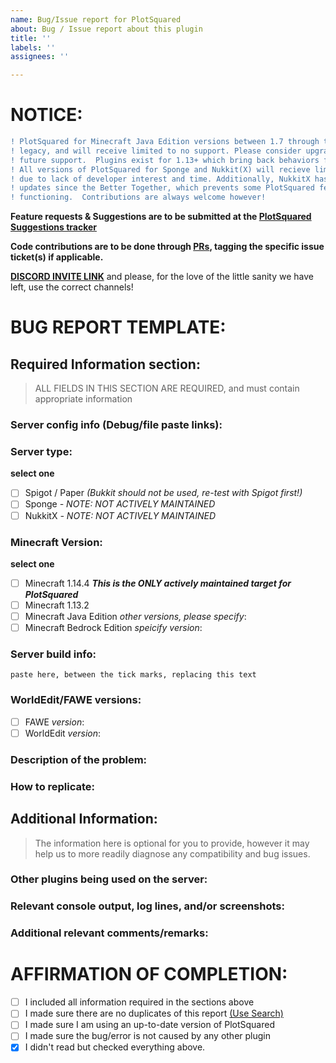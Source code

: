 ```yaml
---
name: Bug/Issue report for PlotSquared
about: Bug / Issue report about this plugin
title: ''
labels: ''
assignees: ''

---
```


<!--- READ THIS BEFORE SUBMITTING AN ISSUE REPORT!!! -->

<!--- ##### DO NOT REMOVE THIS TEMPLATE!  YOUR ISSUE *WILL* FIT IN IT! ##### -->

# NOTICE: 
```diff
! PlotSquared for Minecraft Java Edition versions between 1.7 through to 1.12.2 are considered
! legacy, and will receive limited to no support. Please consider upgrading to 1.13+ for
! future support.  Plugins exist for 1.13+ which bring back behaviors found in 1.8.8
! All versions of PlotSquared for Sponge and Nukkit(X) will recieve limited to no support
! due to lack of developer interest and time. Additionally, NukkitX has not had feature
! updates since the Better Together, which prevents some PlotSquared features from ever
! functioning.  Contributions are always welcome however!
```

**Feature requests & Suggestions are to be submitted at the [PlotSquared Suggestions tracker](https://github.com/IntellectualSites/PlotSquaredSuggestions)**

**Code contributions are to be done through [PRs](https://help.github.com/en/github/collaborating-with-issues-and-pull-requests/creating-a-pull-request), tagging the specific issue ticket(s) if applicable.**

**[DISCORD INVITE LINK](https://discord.gg/cSMxtGn)** and please, for the love of the little sanity we have left, use the correct channels!

# BUG REPORT TEMPLATE:
<!--- Incomplete reports will most likely be marked as invalid, and closed, with few exceptions.-->
## Required Information section:
> ALL FIELDS  IN THIS SECTION ARE REQUIRED, and must contain appropriate information
### Server config info (Debug/file paste links):
<!--- Issue /plot debugpaste in game or in your console and copy the supplied URL here -->
<!--- If you cannot perform the above, we require logs/latest.log; settings.yml; worlds.yml and possibly PlotSquared.use_THIS.yml -->
<!--- If you are unwilling to supply the information we need, we reserve the right to not assist you. Redact IP addresses if you need to. -->


### Server type:
**select one**
<!-- Select the type you are reporting the issue for (put an "X" between of brackets): -->
- [ ] Spigot / Paper *(Bukkit should not be used, re-test with Spigot first!)*
- [ ] Sponge *- NOTE: NOT ACTIVELY MAINTAINED*
- [ ] NukkitX *- NOTE: NOT ACTIVELY MAINTAINED*

### Minecraft Version:
**select one**
<!-- Select the type you are reporting the issue for (put an "X" between of brackets): -->
- [ ] Minecraft 1.14.4 ***This is the ONLY actively maintained target for PlotSquared***
- [ ] Minecraft 1.13.2
- [ ] Minecraft Java Edition *other versions, please specify*:
- [ ] Minecraft Bedrock Edition *speicify version*:

### Server build info: 
<!--- Run /version in-game or in console & paste the full output here: -->
``` paste here, between the tick marks, replacing this text ```
### WorldEdit/FAWE versions:
<!--- Specify which plugin you are using, and add its version -->
- [ ] FAWE *version*:
- [ ] WorldEdit *version*: 
### Description of the problem:
<!--- Be as specific as possible.  Don't lie, redact information, or use false names/situations. -->
<!--- Who, What, When, Where, Why, How, Expected behavior, Resultant behavior, etc -->
### How to replicate:
<!--- If you can reproduce the issue please tell us as detailed as possible step by step how to do that -->
## Additional Information:
> The information here is optional for you to provide, however it may help us to more readily diagnose any compatibility and bug issues. 
### Other plugins being used on the server:
<!--- Optional but recommended - issue "/plugins" in-game or in console and copy/paste the list -->
### Relevant console output, log lines, and/or screenshots:
<!--- Please use in-line code insertion ( ```like this``` ) for short (20 lines or less) text blobs, or a paste service for large blobs -->
### Additional relevant comments/remarks:
<!--- Use this space to give us any additional information which may be relevant to this issue, such as: if you are using a Minecraft hosting provider; unusual installation environment; etc -->
# AFFIRMATION OF COMPLETION:
<!-- Make sure you have completed the following steps (put an "X" between of brackets): -->
- [ ] I included all information required in the sections above
- [ ] I made sure there are no duplicates of this report [(Use Search)](https://github.com/IntellectualSites/PlotSquared/issues?utf8=%E2%9C%93&q=is%3Aissue)
- [ ] I made sure I am using an up-to-date version of PlotSquared
- [ ] I made sure the bug/error is not caused by any other plugin
- [x] I didn't read but checked everything above. 
